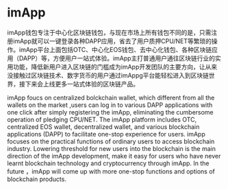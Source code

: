 # imApp


imApp钱包专注于中心化区块链钱包，与现在市场上所有钱包不同的是，只需注册imApp就可以一键登录各种DAPP应用，省去了用户质押CPU/NET等繁琐的操作。imApp平台上面包括OTC、中心化EOS钱包、去中心化钱包、各种区块链应用（DAPP）等，方便用户一站式体验。imApp主打普通用户通往区块链行业的实用功能，降低新用户进入区块链的门槛成为imApp开发团队的主要方向，让从来没接触过区块链技术、数字货币的用户通过imAppg平台能轻松进入到区块链世界，接下来会上线更多一站式体验的区块链产品。


imApp foucs on centralized bolckchain wallet,  which different from all the wallets on the market ,users can log in to various DAPP applications with one click after simply registering the imApp, eliminating the cumbersome operation of pledging CPU/NET. 
The imApp platform includes OTC, centralized EOS wallet, decentralized wallet, and various blockchain applications (DAPP) to facilitate one-stop experience for users. 
imApp focuses on the practical functions of ordinary users to access blockchain industry. Lowering threshold for new users into the blockchain is the main direction of the imApp development, make it easy for users who have never learnt blockchain technology and cryptocurrency through imApp. 
In the future ，imApp will come up with more one-stop functions and options of blockchain products.
